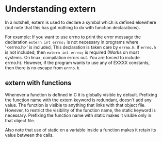 Understanding extern
====================

In a nutshell, extern is used to declare a symbol which is defined
elsewhere (but note that this has got nothing to do with function
declarations).

For example:
    If you want to use errno to print the error message the declaration ```extern
    int errno;``` is not necessary in programs where '<errno.h>' is included, This
    declaration is taken care by ```errno.h```. If ```errno.h``` is not included, then
    ```extern int errno;``` is required (Works on most systems. On linux, compilation
    errors out. You are forced to include errno.h). However, if the program
    wants to use any of EXXXX constants, then there is no escape from ```errno.h```.

extern with functions
---------------------

Whenever a function is defined in C it is globally visible by default. Prefixing
the function name with the extern keyword is redundant, doesn't add any value.
The function is visible to anything that links with that object file. However,
to restrict the visibility of the function name, the static keyword is
necessary. Prefixing the function name with static makes it visible only in that
object file.

Also note that use of static on a variable inside a function makes it retain its
value between the calls.
